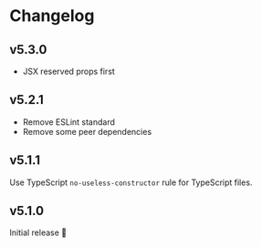 # Changelog

## v5.3.0

- JSX reserved props first

## v5.2.1

- Remove ESLint standard
- Remove some peer dependencies

## v5.1.1

Use TypeScript `no-useless-constructor` rule for TypeScript files.

## v5.1.0

Initial release 🎉
